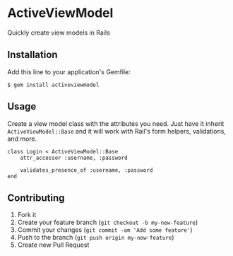 # ActiveViewModel

Quickly create view models in Rails

## Installation

Add this line to your application's Gemfile:

    $ gem install activeviewmodel

## Usage

Create a view model class with the attributes you need. Just have it inherit `ActiveViewModel::Base` and it will work with Rail's form helpers, validations, and more.

    class Login < ActiveViewModel::Base
        attr_accessor :username, :password

        validates_presence_of :username, :password
    end


## Contributing

1. Fork it
2. Create your feature branch (`git checkout -b my-new-feature`)
3. Commit your changes (`git commit -am 'Add some feature'`)
4. Push to the branch (`git push origin my-new-feature`)
5. Create new Pull Request